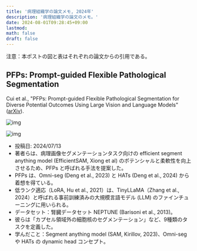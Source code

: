 ```yaml
---
title: '病理組織学の論文メモ, 2024年'
description: '病理組織学の論文のメモ。'
date: 2024-08-01T09:28:45+09:00
lastmod: 
math: false
draft: false
---
```


注意：本ポストの図と表はそれぞれの論文からの引用である。

## PFPs: Prompt-guided Flexible Pathological Segmentation

Cui et al., "PFPs: Prompt-guided Flexible Pathological Segmentation for Diverse Potential Outcomes Using Large Vision and Language Models" ([arXiv](https://arxiv.org/abs/2407.09979)).

![img](https://img.tsuji.tech/pfps-arxiv2024-0.jpg)

![img](https://img.tsuji.tech/pfps-arxiv2024-1.jpg)

* 投稿日: 2024/07/13
* 著者らは、病理画像セグメンテーションタスク向けの efficient segment anything model (EfficientSAM, Xiong et al) のポテンシャルと柔軟性を向上させるため、PFPs と呼ばれる手法を提案した。
* PFPs は、Omni-seg (Deng et al., 2023) と HATs (Deng et al., 2024) から着想を得ている。
* 低ランク適応（LoRA, Hu et al., 2021）は、TinyLLaMA（Zhang et al., 2024）と呼ばれる事前訓練済みの大規模言語モデル (LLM) のファインチューニングに用いられる。
* データセット：腎臓データセット NEPTUNE (Barisoni et al., 2013)。
* 彼らは「カプセル領域外の細胞核のセグメンテーション」など、9種類のタスクを定義した。
* 学んだこと：Segment anything model (SAM, Kirillov, 2023)、Omni-seg や HATs の dynamic head コンセプト。
